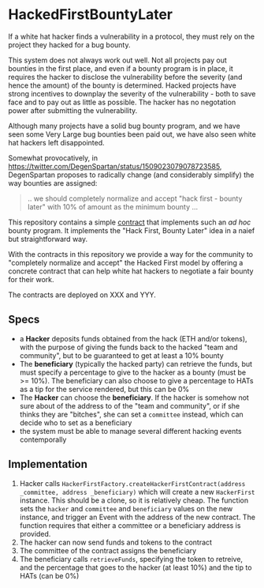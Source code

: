 # HackedFirstBountyLater

If a white hat hacker finds a vulnerability in a protocol, they must rely on the project they hacked for a bug bounty.

This system does not always work out well. Not all projects pay out bounties in the first place, and even if a bounty program is in place, it requires the hacker to disclose the vulnerability before the severity (and hence the amount) of the bounty is determined. Hacked projects have strong incentives to downplay the severity of the vulnerability - both to save face and to pay out as little as possible. The hacker has no negotation power after submitting the vulnerability.

Although many projects have a solid bug bounty program, and we have seen some Very Large bug bounties been paid out, we have also seen white hat hackers left disappointed.

Somewhat provocatively, in https://twitter.com/DegenSpartan/status/1509023079078723585, DegenSpartan proposes to radically change (and considerably simplify) the way bounties are assigned:

> .. we should completely normalize and accept "hack first - bounty later" with 10% of amount as the minimum bounty ...

This repository contains a simple [contract](./contracts/HackerFirst.sol) that implements such an _ad hoc_ bounty program. It implements the "Hack First, Bounty Later" idea in a naief but straightforward way.

With the contracts in this repository we provide a way for the community to "completely normalize and accept" the Hacked First model by offering a concrete contract that can help white hat hackers to negotiate a fair bounty for their work.

The contracts are deployed on XXX and YYY.

## Specs

- a **Hacker** deposits funds obtained from the hack (ETH and/or tokens), with the purpose of giving the funds back to the hacked "team and community", but to be guaranteed to get at least a 10% bounty
- The **beneficiary** (typically the hacked party) can retrieve the funds, but must specify a percentage to give to the hacker as a bounty (must be >= 10%). The beneficiary can also choose to give a percentage to HATs as a tip for the service rendered, but this can be 0%
- The **Hacker** can choose the **beneficiary**. If the hacker is somehow not sure about of the address to of the "team and community", or if she thinks they are "bitches", she can set a `committee` instead, which can decide who to set as a beneficiary
- the system must be able to manage several different hacking events contemporally

## Implementation

1. Hacker calls `HackerFirstFactory.createHackerFirstContract(address _committee, address _beneficiary)` which will create a new `HackerFirst` instance. This should be a clone, so it is relatively cheap. The function sets the `hacker` and `committee` and `beneficiary` values on the new instance, and trigger an Event with the address of the new contract. The function requires that either a committee or a beneficiary address is provided.
2. The hacker can now send funds and tokens to the contract
3. The committee of the contract assigns the beneficiary
4. The beneficiary calls `retrieveFunds`, specifying the token to retreive, and the percentage that goes to the hacker (at least 10%) and the tip to HATs (can be 0%)
